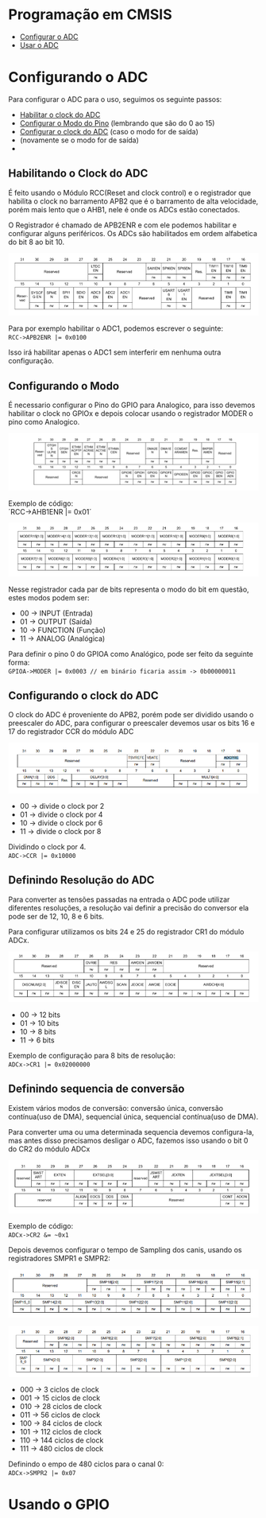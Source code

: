 # Programação em CMSIS

- [Configurar o ADC](#Configurando-o-ADC)
- [Usar o ADC](#Usando-o-ADC)

# Configurando o ADC

Para configurar o ADC para o uso, seguimos os seguinte passos:

- [Habilitar o clock do ADC](#Habilitando-o-Clock-do-ADC)
- [Configurar o Modo do Pino](#Configurando-o-Modo) (lembrando que são do 0 ao 15)
- [Configurar o clock do ADC](#Configurando-o-clock-do-ADC) (caso o modo for de saída)
- [](#Definindo-o-tipo-da-saída) (novamente se o modo for de saída)
- [](#Configurando-o-Resistor-de-Pull-Up/Down)

## Habilitando o Clock do ADC

É feito usando o Módulo RCC(Reset and clock control) e o registrador que habilita o clock
no barramento APB2 que é o barramento de alta velocidade, porém mais lento que o AHB1, nele
é onde os ADCs estão conectados.

O Registrador é chamado de APB2ENR e com ele podemos habilitar e configurar alguns periféricos.
Os ADCs são habilitados em ordem alfabetica do bit 8 ao bit 10.

![APB2ENR](../imagens/APB2ENR.PNG)

Para por exemplo habilitar o ADC1, podemos escrever o seguinte:  
`RCC->APB2ENR |= 0x0100`

Isso irá habilitar apenas o ADC1 sem interferir em nenhuma outra configuração.

## Configurando o Modo

É necessario configurar o Pino do GPIO para Analogico, para isso devemos habilitar
o clock no GPIOx e depois colocar usando o registrador MODER o pino como Analogico.

![AHB1ENR](../imagens/HB1ENR.PNG)

Exemplo de código:  
´RCC->AHB1ENR |= 0x01´

![MODER](../imagens/MODER.PNG)

Nesse registrador cada par de bits representa o modo do bit em questão, estes modos
podem ser:

- 00 -> INPUT (Entrada)
- 01 -> OUTPUT (Saída)
- 10 -> FUNCTION (Função)
- 11 -> ANALOG (Analógica)

Para definir o pino 0 do GPIOA como Analógico, pode ser feito da seguinte forma:  
`GPIOA->MODER |= 0x0003 // em binário ficaria assim -> 0b00000011`

## Configurando o clock do ADC

O clock do ADC é proveniente do APB2, porém pode ser dividido usando o preescaler
do ADC, para configurar o preescaler devemos usar os bits 16 e 17 do registrador CCR do módulo ADC

![ADC_CCR](../imagens/ADC_CCR.png)

- 00 -> divide o clock por 2
- 01 -> divide o clock por 4
- 10 -> divide o clock por 6
- 11 -> divide o clock por 8
  
Dividindo o clock por 4.  
`ADC->CCR |= 0x10000`

## Definindo Resolução do ADC

Para converter as tensões passadas na entrada o ADC pode utilizar
diferentes resoluções, a resolução vai definir a precisão do conversor
ela pode ser de 12, 10, 8 e 6 bits.

Para configurar utilizamos os bits 24 e 25 do registrador CR1 do módulo
ADCx.


![ADC_CR1](../imagens/ADC_CR1.PNG)

- 00 -> 12 bits
- 01 -> 10 bits
- 10 -> 8 bits
- 11 -> 6 bits

Exemplo de configuração para 8 bits de resolução:  
`ADCx->CR1 |= 0x02000000`

## Definindo sequencia de conversão

Existem vários modos de conversão: conversão única, conversão contínua(uso de DMA), sequencial única,
sequencial contínua(uso de DMA).

Para converter uma ou uma determinada sequencia devemos configura-la, mas antes disso
precisamos desligar o ADC, fazemos isso usando o bit 0 do CR2 do módulo ADCx

![ADC_CR2](../imagens/ADC_CR2.PNG)

Exemplo de código:  
`ADCx->CR2 &= ~0x1`

Depois devemos configurar o tempo de Sampling dos canis, usando os registradores
SMPR1 e SMPR2:

![ADC_SMPR1](../imagens/ADC_SMPR1.png)

![ADC_SMPR2](../imagens/ADC_SMPR2.png)

- 000 -> 3 ciclos de clock
- 001 -> 15 ciclos de clock
- 010 -> 28 ciclos de clock
- 011 -> 56 ciclos de clock
- 100 -> 84 ciclos de clock
- 101 -> 112 ciclos de clock
- 110 -> 144 ciclos de clock
- 111 -> 480 ciclos de clock

Definindo o empo de 480 ciclos para o canal 0:  
`ADCx->SMPR2 |= 0x07`

# Usando o GPIO
